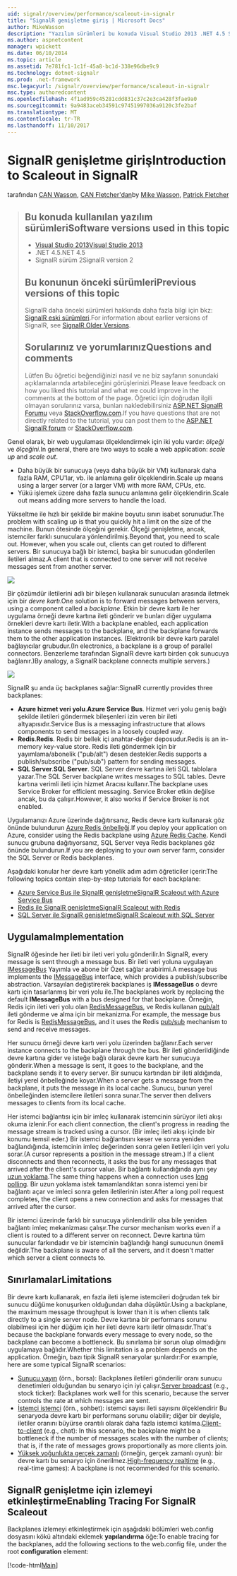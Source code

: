 ```yaml
---
uid: signalr/overview/performance/scaleout-in-signalr
title: "SignalR genişletme giriş | Microsoft Docs"
author: MikeWasson
description: "Yazılım sürümleri bu konuda Visual Studio 2013 .NET 4.5 SignalR önceki sürümleri hakkında bilgi için bu konuda sürüm 2 önceki sürümlerinde kullanılan..."
ms.author: aspnetcontent
manager: wpickett
ms.date: 06/10/2014
ms.topic: article
ms.assetid: 7e781fc1-1c1f-45a8-bc1d-338e96dbe9c9
ms.technology: dotnet-signalr
ms.prod: .net-framework
msc.legacyurl: /signalr/overview/performance/scaleout-in-signalr
msc.type: authoredcontent
ms.openlocfilehash: 4f1ad959c45281cdd831c37c2e3ca428f3fae9a0
ms.sourcegitcommit: 9a9483aceb34591c97451997036a9120c3fe2baf
ms.translationtype: MT
ms.contentlocale: tr-TR
ms.lasthandoff: 11/10/2017
---
```

<a name="introduction-to-scaleout-in-signalr"></a><span data-ttu-id="9b2c6-103">SignalR genişletme giriş</span><span class="sxs-lookup"><span data-stu-id="9b2c6-103">Introduction to Scaleout in SignalR</span></span>
====================
<span data-ttu-id="9b2c6-104">tarafından [CAN Wasson](https://github.com/MikeWasson), [CAN Fletcher'dan](https://github.com/pfletcher)</span><span class="sxs-lookup"><span data-stu-id="9b2c6-104">by [Mike Wasson](https://github.com/MikeWasson), [Patrick Fletcher](https://github.com/pfletcher)</span></span>

> ## <a name="software-versions-used-in-this-topic"></a><span data-ttu-id="9b2c6-105">Bu konuda kullanılan yazılım sürümleri</span><span class="sxs-lookup"><span data-stu-id="9b2c6-105">Software versions used in this topic</span></span>
> 
> 
> - [<span data-ttu-id="9b2c6-106">Visual Studio 2013</span><span class="sxs-lookup"><span data-stu-id="9b2c6-106">Visual Studio 2013</span></span>](https://www.microsoft.com/visualstudio/eng/2013-downloads)
> - <span data-ttu-id="9b2c6-107">.NET 4.5</span><span class="sxs-lookup"><span data-stu-id="9b2c6-107">.NET 4.5</span></span>
> - <span data-ttu-id="9b2c6-108">SignalR sürüm 2</span><span class="sxs-lookup"><span data-stu-id="9b2c6-108">SignalR version 2</span></span>
>   
> 
> 
> ## <a name="previous-versions-of-this-topic"></a><span data-ttu-id="9b2c6-109">Bu konunun önceki sürümleri</span><span class="sxs-lookup"><span data-stu-id="9b2c6-109">Previous versions of this topic</span></span>
> 
> <span data-ttu-id="9b2c6-110">SignalR daha önceki sürümleri hakkında daha fazla bilgi için bkz: [SignalR eski sürümleri](../older-versions/index.md).</span><span class="sxs-lookup"><span data-stu-id="9b2c6-110">For information about earlier versions of SignalR, see [SignalR Older Versions](../older-versions/index.md).</span></span>
> 
> ## <a name="questions-and-comments"></a><span data-ttu-id="9b2c6-111">Sorularınız ve yorumlarınız</span><span class="sxs-lookup"><span data-stu-id="9b2c6-111">Questions and comments</span></span>
> 
> <span data-ttu-id="9b2c6-112">Lütfen Bu öğretici beğendiğinizi nasıl ve ne biz sayfanın sonundaki açıklamalarında artabileceğini görüşlerinizi.</span><span class="sxs-lookup"><span data-stu-id="9b2c6-112">Please leave feedback on how you liked this tutorial and what we could improve in the comments at the bottom of the page.</span></span> <span data-ttu-id="9b2c6-113">Öğretici için doğrudan ilgili olmayan sorularınız varsa, bunları nakledebilirsiniz [ASP.NET SignalR Forumu](https://forums.asp.net/1254.aspx/1?ASP+NET+SignalR) veya [StackOverflow.com](http://stackoverflow.com/).</span><span class="sxs-lookup"><span data-stu-id="9b2c6-113">If you have questions that are not directly related to the tutorial, you can post them to the [ASP.NET SignalR forum](https://forums.asp.net/1254.aspx/1?ASP+NET+SignalR) or [StackOverflow.com](http://stackoverflow.com/).</span></span>


<span data-ttu-id="9b2c6-114">Genel olarak, bir web uygulaması ölçeklendirmek için iki yolu vardır: *ölçeği* ve *ölçeğini*.</span><span class="sxs-lookup"><span data-stu-id="9b2c6-114">In general, there are two ways to scale a web application: *scale up* and *scale out*.</span></span>

- <span data-ttu-id="9b2c6-115">Daha büyük bir sunucuya (veya daha büyük bir VM) kullanarak daha fazla RAM, CPU'lar, vb. ile anlamına gelir ölçeklendirin.</span><span class="sxs-lookup"><span data-stu-id="9b2c6-115">Scale up means using a larger server (or a larger VM) with more RAM, CPUs, etc.</span></span>
- <span data-ttu-id="9b2c6-116">Yükü işlemek üzere daha fazla sunucu anlamına gelir ölçeklendirin.</span><span class="sxs-lookup"><span data-stu-id="9b2c6-116">Scale out means adding more servers to handle the load.</span></span>

<span data-ttu-id="9b2c6-117">Yükseltme ile hızlı bir şekilde bir makine boyutu sınırı isabet sorunudur.</span><span class="sxs-lookup"><span data-stu-id="9b2c6-117">The problem with scaling up is that you quickly hit a limit on the size of the machine.</span></span> <span data-ttu-id="9b2c6-118">Bunun ötesinde ölçeğini gerekir. Ölçeği genişletme, ancak, istemciler farklı sunuculara yönlendirilmiş.</span><span class="sxs-lookup"><span data-stu-id="9b2c6-118">Beyond that, you need to scale out. However, when you scale out, clients can get routed to different servers.</span></span> <span data-ttu-id="9b2c6-119">Bir sunucuya bağlı bir istemci, başka bir sunucudan gönderilen iletileri almaz.</span><span class="sxs-lookup"><span data-stu-id="9b2c6-119">A client that is connected to one server will not receive messages sent from another server.</span></span>

![](scaleout-in-signalr/_static/image1.png)

<span data-ttu-id="9b2c6-120">Bir çözümdür iletilerini adlı bir bileşen kullanarak sunucuları arasında iletmek için bir *devre kartı*.</span><span class="sxs-lookup"><span data-stu-id="9b2c6-120">One solution is to forward messages between servers, using a component called a *backplane*.</span></span> <span data-ttu-id="9b2c6-121">Etkin bir devre kartı ile her uygulama örneği devre kartına ileti gönderir ve bunları diğer uygulama örnekleri devre kartı iletir.</span><span class="sxs-lookup"><span data-stu-id="9b2c6-121">With a backplane enabled, each application instance sends messages to the backplane, and the backplane forwards them to the other application instances.</span></span> <span data-ttu-id="9b2c6-122">(Elektronik bir devre kartı paralel bağlayıcılar grubudur.</span><span class="sxs-lookup"><span data-stu-id="9b2c6-122">(In electronics, a backplane is a group of parallel connectors.</span></span> <span data-ttu-id="9b2c6-123">Benzerleme tarafından SignalR devre kartı birden çok sunucuya bağlanır.)</span><span class="sxs-lookup"><span data-stu-id="9b2c6-123">By analogy, a SignalR backplane connects multiple servers.)</span></span>

![](scaleout-in-signalr/_static/image2.png)

<span data-ttu-id="9b2c6-124">SignalR şu anda üç backplanes sağlar:</span><span class="sxs-lookup"><span data-stu-id="9b2c6-124">SignalR currently provides three backplanes:</span></span>

- <span data-ttu-id="9b2c6-125">**Azure hizmet veri yolu**.</span><span class="sxs-lookup"><span data-stu-id="9b2c6-125">**Azure Service Bus**.</span></span> <span data-ttu-id="9b2c6-126">Hizmet veri yolu geniş bağlı şekilde iletileri göndermek bileşenleri izin veren bir ileti altyapısıdır.</span><span class="sxs-lookup"><span data-stu-id="9b2c6-126">Service Bus is a messaging infrastructure that allows components to send messages in a loosely coupled way.</span></span>
- <span data-ttu-id="9b2c6-127">**Redis**.</span><span class="sxs-lookup"><span data-stu-id="9b2c6-127">**Redis**.</span></span> <span data-ttu-id="9b2c6-128">Redis bir bellek içi anahtar-değer deposudur.</span><span class="sxs-lookup"><span data-stu-id="9b2c6-128">Redis is an in-memory key-value store.</span></span> <span data-ttu-id="9b2c6-129">Redis ileti göndermek için bir yayımlama/abonelik ("pub/alt") desen destekler.</span><span class="sxs-lookup"><span data-stu-id="9b2c6-129">Redis supports a publish/subscribe ("pub/sub") pattern for sending messages.</span></span>
- <span data-ttu-id="9b2c6-130">**SQL Server**.</span><span class="sxs-lookup"><span data-stu-id="9b2c6-130">**SQL Server**.</span></span> <span data-ttu-id="9b2c6-131">SQL Server devre kartına ileti SQL tablolara yazar.</span><span class="sxs-lookup"><span data-stu-id="9b2c6-131">The SQL Server backplane writes messages to SQL tables.</span></span> <span data-ttu-id="9b2c6-132">Devre kartına verimli ileti için hizmet Aracısı kullanır.</span><span class="sxs-lookup"><span data-stu-id="9b2c6-132">The backplane uses Service Broker for efficient messaging.</span></span> <span data-ttu-id="9b2c6-133">Service Broker etkin değilse ancak, bu da çalışır.</span><span class="sxs-lookup"><span data-stu-id="9b2c6-133">However, it also works if Service Broker is not enabled.</span></span>

<span data-ttu-id="9b2c6-134">Uygulamanızı Azure üzerinde dağıtırsanız, Redis devre kartı kullanarak göz önünde bulundurun [Azure Redis önbelleği](https://azure.microsoft.com/en-us/services/cache/).</span><span class="sxs-lookup"><span data-stu-id="9b2c6-134">If you deploy your application on Azure, consider using the Redis backplane using [Azure Redis Cache](https://azure.microsoft.com/en-us/services/cache/).</span></span> <span data-ttu-id="9b2c6-135">Kendi sunucu grubuna dağıtıyorsanız, SQL Server veya Redis backplanes göz önünde bulundurun.</span><span class="sxs-lookup"><span data-stu-id="9b2c6-135">If you are deploying to your own server farm, consider the SQL Server or Redis backplanes.</span></span>

<span data-ttu-id="9b2c6-136">Aşağıdaki konular her devre kartı yönelik adım adım öğreticiler içerir:</span><span class="sxs-lookup"><span data-stu-id="9b2c6-136">The following topics contain step-by-step tutorials for each backplane:</span></span>

- [<span data-ttu-id="9b2c6-137">Azure Service Bus ile SignalR genişletme</span><span class="sxs-lookup"><span data-stu-id="9b2c6-137">SignalR Scaleout with Azure Service Bus</span></span>](scaleout-with-windows-azure-service-bus.md)
- [<span data-ttu-id="9b2c6-138">Redis ile SignalR genişletme</span><span class="sxs-lookup"><span data-stu-id="9b2c6-138">SignalR Scaleout with Redis</span></span>](scaleout-with-redis.md)
- [<span data-ttu-id="9b2c6-139">SQL Server ile SignalR genişletme</span><span class="sxs-lookup"><span data-stu-id="9b2c6-139">SignalR Scaleout with SQL Server</span></span>](scaleout-with-sql-server.md)

## <a name="implementation"></a><span data-ttu-id="9b2c6-140">Uygulama</span><span class="sxs-lookup"><span data-stu-id="9b2c6-140">Implementation</span></span>

<span data-ttu-id="9b2c6-141">SignalR öğesinde her ileti bir ileti veri yolu gönderilir.</span><span class="sxs-lookup"><span data-stu-id="9b2c6-141">In SignalR, every message is sent through a message bus.</span></span> <span data-ttu-id="9b2c6-142">Bir ileti veri yoluna uygulayan [IMessageBus](https://msdn.microsoft.com/en-us/library/microsoft.aspnet.signalr.messaging.imessagebus(v=vs.100).aspx) Yayımla ve abone bir Özet sağlar arabirimi.</span><span class="sxs-lookup"><span data-stu-id="9b2c6-142">A message bus implements the [IMessageBus](https://msdn.microsoft.com/en-us/library/microsoft.aspnet.signalr.messaging.imessagebus(v=vs.100).aspx) interface, which provides a publish/subscribe abstraction.</span></span> <span data-ttu-id="9b2c6-143">Varsayılan değiştirerek backplanes iş **IMessageBus** o devre kartı için tasarlanmış bir veri yolu ile.</span><span class="sxs-lookup"><span data-stu-id="9b2c6-143">The backplanes work by replacing the default **IMessageBus** with a bus designed for that backplane.</span></span> <span data-ttu-id="9b2c6-144">Örneğin, Redis için ileti veri yolu olan [RedisMessageBus](https://msdn.microsoft.com/en-us/library/microsoft.aspnet.signalr.redis.redismessagebus(v=vs.100).aspx), ve Redis kullanan [pub/alt](http://redis.io/topics/pubsub) ileti gönderme ve alma için bir mekanizma.</span><span class="sxs-lookup"><span data-stu-id="9b2c6-144">For example, the message bus for Redis is [RedisMessageBus](https://msdn.microsoft.com/en-us/library/microsoft.aspnet.signalr.redis.redismessagebus(v=vs.100).aspx), and it uses the Redis [pub/sub](http://redis.io/topics/pubsub) mechanism to send and receive messages.</span></span>

<span data-ttu-id="9b2c6-145">Her sunucu örneği devre kartı veri yolu üzerinden bağlanır.</span><span class="sxs-lookup"><span data-stu-id="9b2c6-145">Each server instance connects to the backplane through the bus.</span></span> <span data-ttu-id="9b2c6-146">Bir ileti gönderildiğinde devre kartına gider ve isteğe bağlı olarak devre kartı her sunucuya gönderir.</span><span class="sxs-lookup"><span data-stu-id="9b2c6-146">When a message is sent, it goes to the backplane, and the backplane sends it to every server.</span></span> <span data-ttu-id="9b2c6-147">Bir sunucu kartından bir ileti aldığında, iletiyi yerel önbelleğinde koyar.</span><span class="sxs-lookup"><span data-stu-id="9b2c6-147">When a server gets a message from the backplane, it puts the message in its local cache.</span></span> <span data-ttu-id="9b2c6-148">Sunucu, bunun yerel önbelleğinden istemcilere iletileri sonra sunar.</span><span class="sxs-lookup"><span data-stu-id="9b2c6-148">The server then delivers messages to clients from its local cache.</span></span>

<span data-ttu-id="9b2c6-149">Her istemci bağlantısı için bir imleç kullanarak istemcinin sürüyor ileti akışı okuma izlenir.</span><span class="sxs-lookup"><span data-stu-id="9b2c6-149">For each client connection, the client's progress in reading the message stream is tracked using a cursor.</span></span> <span data-ttu-id="9b2c6-150">(Bir imleç ileti akışı içinde bir konumu temsil eder.) Bir istemci bağlantısını keser ve sonra yeniden bağlandığında, istemcinin imleç değerinden sonra gelen iletileri için veri yolu sorar.</span><span class="sxs-lookup"><span data-stu-id="9b2c6-150">(A cursor represents a position in the message stream.) If a client disconnects and then reconnects, it asks the bus for any messages that arrived after the client's cursor value.</span></span> <span data-ttu-id="9b2c6-151">Bir bağlantı kullandığında aynı şey [uzun yoklama](../getting-started/introduction-to-signalr.md#transports).</span><span class="sxs-lookup"><span data-stu-id="9b2c6-151">The same thing happens when a connection uses [long polling](../getting-started/introduction-to-signalr.md#transports).</span></span> <span data-ttu-id="9b2c6-152">Bir uzun yoklama istek tamamlandıktan sonra istemci yeni bir bağlantı açar ve imleci sonra gelen iletilerinin ister.</span><span class="sxs-lookup"><span data-stu-id="9b2c6-152">After a long poll request completes, the client opens a new connection and asks for messages that arrived after the cursor.</span></span>

<span data-ttu-id="9b2c6-153">Bir istemci üzerinde farklı bir sunucuya yönlendirilir olsa bile yeniden bağlantı imleç mekanizması çalışır.</span><span class="sxs-lookup"><span data-stu-id="9b2c6-153">The cursor mechanism works even if a client is routed to a different server on reconnect.</span></span> <span data-ttu-id="9b2c6-154">Devre kartına tüm sunucular farkındadır ve bir istemcinin bağlandığı hangi sunucunun önemli değildir.</span><span class="sxs-lookup"><span data-stu-id="9b2c6-154">The backplane is aware of all the servers, and it doesn't matter which server a client connects to.</span></span>

## <a name="limitations"></a><span data-ttu-id="9b2c6-155">Sınırlamalar</span><span class="sxs-lookup"><span data-stu-id="9b2c6-155">Limitations</span></span>

<span data-ttu-id="9b2c6-156">Bir devre kartı kullanarak, en fazla ileti işleme istemcileri doğrudan tek bir sunucu düğüme konuşurken olduğundan daha düşüktür.</span><span class="sxs-lookup"><span data-stu-id="9b2c6-156">Using a backplane, the maximum message throughput is lower than it is when clients talk directly to a single server node.</span></span> <span data-ttu-id="9b2c6-157">Devre kartına bir performans sorunu olabilmesi için her düğüm için her ileti devre kartı iletir olmasıdır.</span><span class="sxs-lookup"><span data-stu-id="9b2c6-157">That's because the backplane forwards every message to every node, so the backplane can become a bottleneck.</span></span> <span data-ttu-id="9b2c6-158">Bu sınırlama bir sorun olup olmadığını uygulamaya bağlıdır.</span><span class="sxs-lookup"><span data-stu-id="9b2c6-158">Whether this limitation is a problem depends on the application.</span></span> <span data-ttu-id="9b2c6-159">Örneğin, bazı tipik SignalR senaryolar şunlardır:</span><span class="sxs-lookup"><span data-stu-id="9b2c6-159">For example, here are some typical SignalR scenarios:</span></span>

- <span data-ttu-id="9b2c6-160">[Sunucu yayın](../getting-started/tutorial-server-broadcast-with-signalr.md) (örn., borsa): Backplanes iletileri gönderilir oranı sunucu denetimleri olduğundan bu senaryo için iyi çalışır.</span><span class="sxs-lookup"><span data-stu-id="9b2c6-160">[Server broadcast](../getting-started/tutorial-server-broadcast-with-signalr.md) (e.g., stock ticker): Backplanes work well for this scenario, because the server controls the rate at which messages are sent.</span></span>
- <span data-ttu-id="9b2c6-161">[İstemci istemci](../getting-started/tutorial-getting-started-with-signalr.md) (örn., sohbet): istemci sayısı ileti sayısını ölçeklendirir Bu senaryoda devre kartı bir performans sorunu olabilir; diğer bir deyişle, iletiler oranını büyürse orantılı olarak daha fazla istemci katılma.</span><span class="sxs-lookup"><span data-stu-id="9b2c6-161">[Client-to-client](../getting-started/tutorial-getting-started-with-signalr.md) (e.g., chat): In this scenario, the backplane might be a bottleneck if the number of messages scales with the number of clients; that is, if the rate of messages grows proportionally as more clients join.</span></span>
- <span data-ttu-id="9b2c6-162">[Yüksek yoğunlukta gerçek zamanlı](../getting-started/tutorial-high-frequency-realtime-with-signalr.md) (örneğin, gerçek zamanlı oyun): bir devre kartı bu senaryo için önerilmez.</span><span class="sxs-lookup"><span data-stu-id="9b2c6-162">[High-frequency realtime](../getting-started/tutorial-high-frequency-realtime-with-signalr.md) (e.g., real-time games): A backplane is not recommended for this scenario.</span></span>

## <a name="enabling-tracing-for-signalr-scaleout"></a><span data-ttu-id="9b2c6-163">SignalR genişletme için izlemeyi etkinleştirme</span><span class="sxs-lookup"><span data-stu-id="9b2c6-163">Enabling Tracing For SignalR Scaleout</span></span>

<span data-ttu-id="9b2c6-164">Backplanes izlemeyi etkinleştirmek için aşağıdaki bölümleri web.config dosyasını kökü altındaki eklemek **yapılandırma** öğe:</span><span class="sxs-lookup"><span data-stu-id="9b2c6-164">To enable tracing for the backplanes, add the following sections to the web.config file, under the root **configuration** element:</span></span>

[!code-html[Main](scaleout-in-signalr/samples/sample1.html)]

